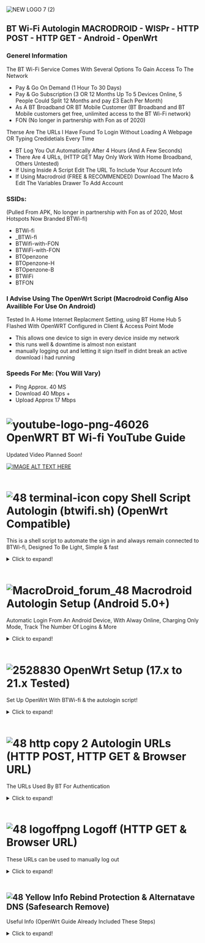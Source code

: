 ![NEW LOGO 7 (2)](https://user-images.githubusercontent.com/11254983/164937155-679db244-df83-4aa6-a6f2-9a3fee0dfad7.png)<br/> 
## BT Wi-Fi Autologin MACRODROID - WISPr - HTTP POST - HTTP GET - Android - OpenWrt

### Generel Information<br/>

The BT Wi-Fi Service Comes With Several Options To Gain Access To The Network<br/>
- Pay & Go On Demand (1 Hour To 30 Days)
- Pay & Go Subscription (3 OR 12 Months Up To 5 Devices Online, 5 People Could Split 12 Months and pay £3 Each Per Month)
- As A BT Broadband OR BT Mobile Customer (BT Broadband and BT Mobile customers get free, unlimited access to the BT Wi-Fi network)
- FON (No longer in partnership with Fon as of 2020)

Therse Are The URLs I Have Found To Login Without Loading A Webpage OR Typing Credidetials Every Time<br/>
- BT Log You Out Automatically After 4 Hours (And A Few Seconds)
- There Are 4 URLs, (HTTP GET May Only Work With Home Broadband, Others Untested) <br/> 
- If Using Inside A Script Edit The URL To Include Your Account Info<br/> 
- If Using Macrodroid (FREE & RECOMMENDED) Download The Macro & Edit The Variables Drawer To Add Account<br/>
### SSIDs:
(Pulled From APK, No longer in partnership with Fon as of 2020, Most Hotspots Now Branded BTWi-fi)

- BTWi-fi 
- _BTWi-fi 
- BTWifi-with-FON
- BTWiFi-with-FON
- BTOpenzone
- BTOpenzone-H
- BTOpenzone-B
- BTWiFi 
- BTFON

### I Advise Using The OpenWrt Script (Macrodroid Config Also Availible For Use On Android) <br/>

Tested In A Home Internet Replacment Setting, using BT Home Hub 5 Flashed With OpenWRT Configured in Client & Access Point Mode <br/>
- This allows one device to sign in every device inside my network <br/>
- this runs well & downtime is almost non existant <br/>
- manually logging out and letting it sign itself in didnt break an active download i had running

### Speeds For Me: (You Will Vary) <br/>

- Ping Approx. 40 MS<br/>
- Download 40 Mbps +<br/>
- Upload Approx 17 Mbps<br/>

# ![youtube-logo-png-46026](https://user-images.githubusercontent.com/11254983/164994883-0a78494e-ae24-4eee-bdbe-a165a7c7d890.png) OpenWRT BT Wi-fi YouTube Guide<br/>
Updated Video Planned Soon!

[![IMAGE ALT TEXT HERE](https://img.youtube.com/vi/z7pTcrwUQkU/0.jpg)](https://www.youtube.com/watch?v=z7pTcrwUQkU)
<br/>
<br/>
# ![48 terminal-icon copy](https://user-images.githubusercontent.com/11254983/164985283-235c64c3-415e-4cb1-8ce9-8967c23add8e.png) Shell Script Autologin (btwifi.sh) (OpenWrt Compatible)

This is a shell script to automate the sign in and always remain connected to BTWi-fi, Designed To Be Light, Simple & fast

<details>
  <summary>Click to expand!</summary>
  <br/>
 
 ### BTWi-fi Shell Script
[DOWNLOAD SCRIPT](https://github.com/aidanmacgregor/BT_Wi-Fi_Autologin_MACRODROID-WISPr-HTTP_POST-HTTP_GET-OpenWRT/blob/974fd6173b00c1a89c223cf41324b0b09de448da/btwifi.sh) (btwifi.sh)

```
#!/bin/sh

###############- BTWifi Openwrt Autologin Script -###############
##############-- By: Aidan Macgregor (May 2022) --###############
# https://github.com/aidanmacgregor/BT_Wi-Fi_Autologin_MACRODROID-WISPr-HTTP_POST-HTTP_GET-OpenWRT
# (Tested On LEDE 17.01.7, OpenWrt 19.07.10 & 21.02.3)

############### INFO ###############

#### OpenWrt Install These 2 Required Packages: 

# 	libustream-mbedtls
# (libustream-mbedtls Not Needed On OpenWRT 21.X as Wolf SSL included)

#	tmux
# (tmux only fits on 8mb devices, if you have a 4mb device use older buggy method)

#### Copy This File To /sbin/
# 	Use WinSCP To Tranfer File & Give 755 (Execute) permissions

#### Manual Run Using Putty Or Kitty:
# 	btwifi.sh

#### Start On Boot (For Devices With Room For tmux), Add This With LUCI System/Startup (rc.local)
# 	/usr/bin/tmux new -d /bin/sh /sbin/btwifi.sh

#### (For 4mb Devices With NO Room For tmux, MAY BE BUGGY) Start On Boot , Add This With LUCI System/Startup (rc.local)
# 	/bin/sh /sbin/btwifi.sh

#### In The SETTINGS Section Choose Your Account Type & Add Email & Password

#### To stop this script comment out or remove the line in LUCI System - Startup - Local Startup (local.rc) & Reboot
# (OR Delete/Rename the file from /sbin & Reboot)

#### Account Type:
# 	1 = BT Home Broadband
# 	2 = BT Buisness Broadband
# 	3 = BT Wi-Fi Account

###############- SETTINGS -###############

ACCOUNTTYPE=1
USERNAME=
PASSWORD=

###############- OPTIONAL -###############

PINGDNS=8.8.8.8
PING2URL=www.google.com

##########################################
#####---- DO NOT EDIT BELOW HERE ----#####
##########################################

# Ensure PATH is sensible
export PATH=/usr/sbin:/usr/bin:/sbin:/bin:$PATH

# Manual Run Confirm (so user knows something happened)
echo "btwifi.sh is RUNNING! Press [ctrl] & [c] to stop or test by logging out"

while true
do
	if ! ping -c 1 -W 1 $PINGDNS 2>/dev/null >/dev/null			 
	then 
		logger -t BTWi-fi "Ping 1 DNS Fail"
		if ! ping -c 1 -W 1 $PING2URL 2>/dev/null >/dev/null				 
		then
			logger -t BTWi-fi "Offline, Attempting Login, Ping 2 DNS Fail"
			if [ "$ACCOUNTTYPE" = "1" ]
			then
				logger -t BTWi-fi "Offline, attempting login URL 1 (BT Home Broadband Account)"
				wget -T 2 -O /dev/null --post-data "username=$USERNAME&password=$PASSWORD" 'https://192.168.23.21:8443/tbbLogon'
			elif [ "$ACCOUNTTYPE" = "2" ]
			then
				logger -t BTWi-fi "Offline, attempting login URL2 (BT Buisness Broadband Account)"																	 
				wget -T 2 -O /dev/null --post-data "username=$USERNAME&password=$PASSWORD" 'https://192.168.23.21:8443/ante?partnerNetwork=btb'
			elif [ "$ACCOUNTTYPE" = "3" ]
			then
				logger -t BTWi-fi "Offline, attempting login URL3 (BT Wi-fi Account)"														 
				wget -T 2 -O /dev/null --post-data "username=$USERNAME&password=$PASSWORD" 'https://192.168.23.21:8443/ante'
			fi
		fi
	fi
sleep 1
done
```

 </details>

 <br/>

# ![MacroDroid_forum_48](https://user-images.githubusercontent.com/11254983/164982041-be7d0dd7-5c9a-4b24-a5a4-4e8f82a17bc5.png) Macrodroid Autologin Setup (Android 5.0+)<br/>
Automatic Login From An Android Device, With Alway Online, Charging Only Mode, Track The Number Of Logins & More

<details>
  <summary>Click to expand!</summary>

### Template Availible In The Macrodroid Template Store!
Download From Macrodroid Templates!

![Screenshot_20220502-194637_MacroDroid](https://user-images.githubusercontent.com/11254983/166310061-5c8bb11f-a9ec-429a-aa6c-8796fb5f5a72.jpg)
 <br/>

  
### Variables Tab (Edit Settings & Add Account Here)
<details>
  <summary>Click to expand!</summary
<br/>
Settings & Inmformation Here
	  
![3  Screenshot_20220415-230400_MacroDroid_copy_640x1422](https://user-images.githubusercontent.com/11254983/163649231-921d6e70-86e0-46d0-8064-635d2b450ab8.png) <br/>

 </details>

### Main Macro
<details>
  <summary>Click to expand!</summary>
Macro Structure
	
![Screenshot_20220502-190512_MacroDroid](https://user-images.githubusercontent.com/11254983/166310114-93b22ec4-a938-4d44-bcac-19ca1ae5f7ff.jpg)
  
<br/>

   </details>
   </details> 
 <br/>

 # ![2528830](https://user-images.githubusercontent.com/11254983/164993973-1b534096-84a8-4785-bf39-ea177eea4274.png) OpenWrt Setup (17.x to 21.x Tested)<br/>
Set Up OpenWrt With BTWi-fi & the autologin script!
 
 <details>
  <summary>Click to expand!</summary>
  
  <br/>
  
### System - Administration (Set Password)
  Set Up Your Router Admin Password
  
  ![1 - System - Administration (Set Password)](https://user-images.githubusercontent.com/11254983/166240566-d8d4fc01-ef00-479c-8592-e3845ebe96a6.JPG)
  
 <br/>
  
### Network - Wireless (delete WiFi)
  ![2 - Network - Wireless (delete WiFi)](https://user-images.githubusercontent.com/11254983/166240817-9a8fb916-d3fd-4791-b4cb-dd2ae2649272.JPG)

  <br/>
  
### Network - Wireless (Connect BT WiFi)
![3 - Network - Wireless (Connect BT WiFi)](https://user-images.githubusercontent.com/11254983/166240933-f0e76120-650b-4d0f-9fd7-6407fe92e5d2.JPG)

  <br/>
  
### Network - Wireless (inactivity & Low ACK)
  ![4  - Network - Wireless (inactivity   Low ACK)](https://user-images.githubusercontent.com/11254983/166241142-6537767b-f52a-49e4-959b-6837102b9b61.JPG)
  
  <br/>
  
### Network - Wireless (Create An Access Point)
  ![4 1 - Network - Wireless (Create An Access Point)](https://user-images.githubusercontent.com/11254983/166241248-638a4873-0d93-4a99-bda9-f2a0ff2080ae.JPG)
  
  <br/>
  
### Network - Interface (delete wan & wan6)
  ![5 - Network - Interface (delete wan   wan6)](https://user-images.githubusercontent.com/11254983/166241334-f505c56f-23db-4e25-9941-55cffcd3bc47.JPG)
  
  <br/>
  
### Network - Interface - LAN - Edit (Use custom DNS servers)
![6 - Network - Interface - LAN - Edit (Use custom DNS servers)](https://user-images.githubusercontent.com/11254983/166241402-27dc1998-64c3-41da-a3c0-390827530e47.JPG)
  
  <br/>
  
### Network - Interface - LAN - Edit - DHCP Server - Advanced Settings- (DHCP-options)
  ![7 - Network - Interface - LAN - Edit - DHCP Server - Advanced Settings- (DHCP-options)](https://user-images.githubusercontent.com/11254983/166241561-665686c0-3435-4bc8-9f2e-2a3fe3b5cfcd.JPG)
  
  <br/>
  
### Network - DHCP & DNS (disable rebind protection)
  ![8 - Network - DHCP   DNS (disable rebind protection)](https://user-images.githubusercontent.com/11254983/166241698-471e5593-043a-4ffe-9f3a-7e6ad959831b.JPG)
  
  <br/>
  
### Login Manually
  ![9 - Login Manually](https://user-images.githubusercontent.com/11254983/166241894-2aa59758-a5bb-4863-a13c-a2874aca56d1.JPG)
  
  <br/>
  
### System - Software (install libustream-mbedtls)
  ![10 - System - Software](https://user-images.githubusercontent.com/11254983/166242079-36c6912e-d3cc-489d-a03e-3652604631aa.JPG)
  
  <br/>
  
### System - Software (install tmux)
  ![11 - System - Software](https://user-images.githubusercontent.com/11254983/166242150-36d4c4e7-f1b6-45c6-95f0-15fc8e9e0343.JPG)
  
  <br/>
  
### Add Account Details to the Script
  ![12 - Add Account Details to SH](https://user-images.githubusercontent.com/11254983/166242263-c55bd6ba-1414-4332-bc85-b356d2bf17aa.JPG)
  
  <br/>
  
### Copy Script To /sbin (Use WinSCP to transfer)
  ![13 - Copy sh To sbin](https://user-images.githubusercontent.com/11254983/166242422-9e4e91bd-16a4-4500-a51f-5ee796ddee61.JPG)
  
  <br/>
  
### Set Permissions (755)
  ![14 - Set Permissions (755)](https://user-images.githubusercontent.com/11254983/166242532-b2aefdd3-215e-47f6-87db-b0255253ce72.JPG)
  
  <br/>
  
### System - Startup - Local startup
  ![15 - System - Startup - Local startup](https://user-images.githubusercontent.com/11254983/166242600-ff456463-fded-4b3c-8421-d6828284c164.JPG)
  
  <br/>
  
### Network - DHCP & DNS (enable rebind protection)
  ![16 - Network - DHCP   DNS (enable rebind protection)](https://user-images.githubusercontent.com/11254983/166242694-f7b918ad-f751-4473-b396-63a526b30d0f.JPG)
  
  <br/>
  
### Manual Run The Script (For Tetsing)
  
  ![17 - Manual Run](https://user-images.githubusercontent.com/11254983/166243577-bc600601-d463-4ee7-942f-af60fc8c8552.JPG)

  <br/>
  
  
</details>

 <br/>

# ![48 http copy 2](https://user-images.githubusercontent.com/11254983/164985125-01ad4452-6b6a-42e7-94d5-a04020e1ded5.png) Autologin URLs (HTTP POST, HTTP GET & Browser URL) <br/>
The URLs Used By BT For Authentication

<details>
  <summary>Click to expand!</summary>
  
## HTTP POST
HTTP POST URLs, These Should Work With All Account Types
<details>
  <summary>Click to expand!</summary>

### ![48 green icon](https://user-images.githubusercontent.com/11254983/164984530-03352fa6-2b61-427a-b92c-911b60fee1bb.png) Secure HTTP POST (With SSL Certificate) <br/>
(Normal Login, Does NOT Work With Other DNS Settings EG. Google DNS)<br/>

- BT Home Broadband:<br/>
wget -O /dev/null --post-data "username=USERNAME@btinternet.com&password=PASSWORD" https://www.btwifi.com:8443/tbbLogon<br/>
<br/>
  
- BT Wi-Fi (Pay & Go):<br/>
wget -O /dev/null --post-data "username=USERNAME@btinternet.com&password=PASSWORD" https://www.btwifi.com:8443/ante<br/>
<br/>
  
- BT Buisness Broadband:<br/>
wget -O /dev/null --post-data "username=USERNAME@btinternet.com&password=PASSWORD" https://www.btwifi.com:8443/ante?partnerNetwork=btb <br/>

### ![48 red icon](https://user-images.githubusercontent.com/11254983/164984548-c5ebaa6f-e76a-4752-8700-ed836cc31165.png) Insecure HTTP POST (Must Allow Any Certificate) <br/>
(SSL Error, Works With Other DNS Settings EG. Google DNS)
  
- BT Home Broadband:<br/>
wget -O /dev/null --post-data "username=USERNAME@btinternet.com&password=PASSWORD" https://192.168.23.21:8443/tbbLogon <br/>
<br/>
  
- BT Wi-Fi (Pay & Go):<br/>
wget -O /dev/null --post-data "username=USERNAME@btinternet.com&password=PASSWORD" https://192.168.23.21:8443/ante <br/>
<br/>
  
- BT Buisness Broadband:<br/>
wget -O /dev/null --post-data "username=USERNAME@btinternet.com&password=PASSWORD" https://192.168.23.21:8443/ante?partnerNetwork=btb <br/>

</details>

<br/>

## HTTP GET (Browser URL bar)
HTTP GET URLs, This Has Been Tested With Home Broadband Accounts, Others Unknown
<details>
  <summary>Click to expand!</summary>

### ![48 green icon](https://user-images.githubusercontent.com/11254983/164993018-7814c4d6-baee-4602-aae1-a9def39702cd.png) Secure HTTP GET (With SSL Certificate)<br/>
(Normal Login, Does NOT Work With Other DNS Settings EG. Google DNS) <br/>

https://www.btwifi.com:8443/wbacOpen?username=USERNAME@btinternet.com&password=PASSWORD

### ![48 red icon](https://user-images.githubusercontent.com/11254983/164984548-c5ebaa6f-e76a-4752-8700-ed836cc31165.png) Insecure HTTP GET (Must Allow Any Certificate)<br/>
(SSL Error in Browser, Works With Other DNS Settings EG. Google DNS) <br/>

https://192.168.23.21:8443/wbacOpen?username=USERNAME@btinternet.com&password=PASSWORD
 
  </details>
</details>

 <br/>

# ![48 logoffpng](https://user-images.githubusercontent.com/11254983/164995694-4273493d-8bb6-4df4-91b4-ba90b926ce6c.png) Logoff (HTTP GET & Browser URL) <br/>
These URLs can be used to manually log out

<details>
  <summary>Click to expand!</summary>

### ![48 green icon](https://user-images.githubusercontent.com/11254983/164993018-7814c4d6-baee-4602-aae1-a9def39702cd.png) Secure Page <br/>
(Normal Logoff, Does NOT Work With Other DNS Settings EG. Google DNS) <br/>

https://www.btwifi.com:8443/accountLogoff/home?confirmed=true

### ![48 red icon](https://user-images.githubusercontent.com/11254983/164984548-c5ebaa6f-e76a-4752-8700-ed836cc31165.png) Insecure <br/>
(SSL Error in Browser, Work With Other DNS Settings EG. Google DNS) <br/>

https://192.168.23.21:8443/accountLogoff/home?confirmed=true

</details>

 <br/>
  
 ## ![48 Yellow Info](https://user-images.githubusercontent.com/11254983/164985697-861a5a64-e88a-4279-a317-13859676e50e.png) Rebind Protection & Alternatave DNS (Safesearch Remove)
 Useful Info (OpenWrt Guide Already Included These Steps)
 
 <details>
  <summary>Click to expand!</summary>

<br/>

- Rebind Protection Needs To Be "OFF" To Load The Login Page Using Browser "btwifi.com:8443"
- To Use Rebind Protection "ON" (OpenWrt Default) Use The Insecure URLs (Cert Warning) "192.168.23.21:8443"
- "Use Custom DNS Servers" Affects Android (Wi-Fi) Automatically Geting Google DNS Via DHCP
- "DHCP-Options" Affects Windows (Ethernet) Automatically Geting Google DNS Via DHCP
  
<br/>
Im Using Google DNS on the internal network To Remove Forced Google Safe Search<br/>
<br/>

- Chose Network > Interfaces From The Menu
- EDIT the LAN Interface<br/>
 
 ![lan](https://user-images.githubusercontent.com/11254983/164999146-b1a85ec5-9752-4e56-ab6c-ceb4c969327b.JPG)

- Find "Use custom DNS servers" Add<br/>
8.8.8.8 & 8.8.4.4<br/>
  
![DHCP GEN](https://user-images.githubusercontent.com/11254983/164999416-b8b8ca43-272d-47a3-a106-2e3165c0fdad.JPG)

- Open DHCP Server Tab, Advanced
  
![DHCP ADV BAR](https://user-images.githubusercontent.com/11254983/164999274-0c193757-6404-47ff-8b74-9e555c0dc326.JPG)
  
 - Under DHCP-Options ADD<br/>
6,8.8.8.8,8.8.4.4<br/>
 
 ![DHCP ADV](https://user-images.githubusercontent.com/11254983/164999225-05066ac7-f35a-4ea2-9b5f-5c237458e56a.JPG)

</details>

 <br/>
